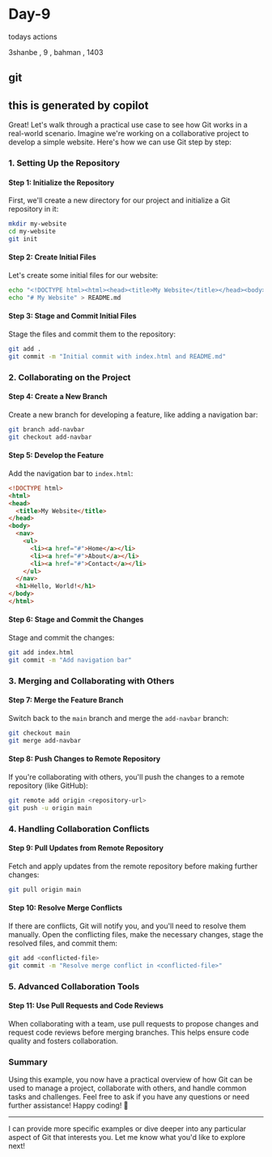 # Day-9
todays actions

3shanbe , 9 , bahman , 1403

git
---
this is generated by copilot
-----------------------------

Great! Let's walk through a practical use case to see how Git works in a real-world scenario. Imagine we're working on a collaborative project to develop a simple website. Here's how we can use Git step by step:

### **1. Setting Up the Repository**

#### **Step 1: Initialize the Repository**
First, we'll create a new directory for our project and initialize a Git repository in it:
```sh
mkdir my-website
cd my-website
git init
```

#### **Step 2: Create Initial Files**
Let's create some initial files for our website:
```sh
echo "<!DOCTYPE html><html><head><title>My Website</title></head><body><h1>Hello, World!</h1></body></html>" > index.html
echo "# My Website" > README.md
```

#### **Step 3: Stage and Commit Initial Files**
Stage the files and commit them to the repository:
```sh
git add .
git commit -m "Initial commit with index.html and README.md"
```

### **2. Collaborating on the Project**

#### **Step 4: Create a New Branch**
Create a new branch for developing a feature, like adding a navigation bar:
```sh
git branch add-navbar
git checkout add-navbar
```

#### **Step 5: Develop the Feature**
Add the navigation bar to `index.html`:
```html
<!DOCTYPE html>
<html>
<head>
  <title>My Website</title>
</head>
<body>
  <nav>
    <ul>
      <li><a href="#">Home</a></li>
      <li><a href="#">About</a></li>
      <li><a href="#">Contact</a></li>
    </ul>
  </nav>
  <h1>Hello, World!</h1>
</body>
</html>
```

#### **Step 6: Stage and Commit the Changes**
Stage and commit the changes:
```sh
git add index.html
git commit -m "Add navigation bar"
```

### **3. Merging and Collaborating with Others**

#### **Step 7: Merge the Feature Branch**
Switch back to the `main` branch and merge the `add-navbar` branch:
```sh
git checkout main
git merge add-navbar
```

#### **Step 8: Push Changes to Remote Repository**
If you're collaborating with others, you'll push the changes to a remote repository (like GitHub):
```sh
git remote add origin <repository-url>
git push -u origin main
```

### **4. Handling Collaboration Conflicts**

#### **Step 9: Pull Updates from Remote Repository**
Fetch and apply updates from the remote repository before making further changes:
```sh
git pull origin main
```

#### **Step 10: Resolve Merge Conflicts**
If there are conflicts, Git will notify you, and you'll need to resolve them manually. Open the conflicting files, make the necessary changes, stage the resolved files, and commit them:
```sh
git add <conflicted-file>
git commit -m "Resolve merge conflict in <conflicted-file>"
```

### **5. Advanced Collaboration Tools**

#### **Step 11: Use Pull Requests and Code Reviews**
When collaborating with a team, use pull requests to propose changes and request code reviews before merging branches. This helps ensure code quality and fosters collaboration.

### **Summary**
Using this example, you now have a practical overview of how Git can be used to manage a project, collaborate with others, and handle common tasks and challenges. Feel free to ask if you have any questions or need further assistance! Happy coding! 🚀

---
I can provide more specific examples or dive deeper into any particular aspect of Git that interests you. Let me know what you'd like to explore next!

